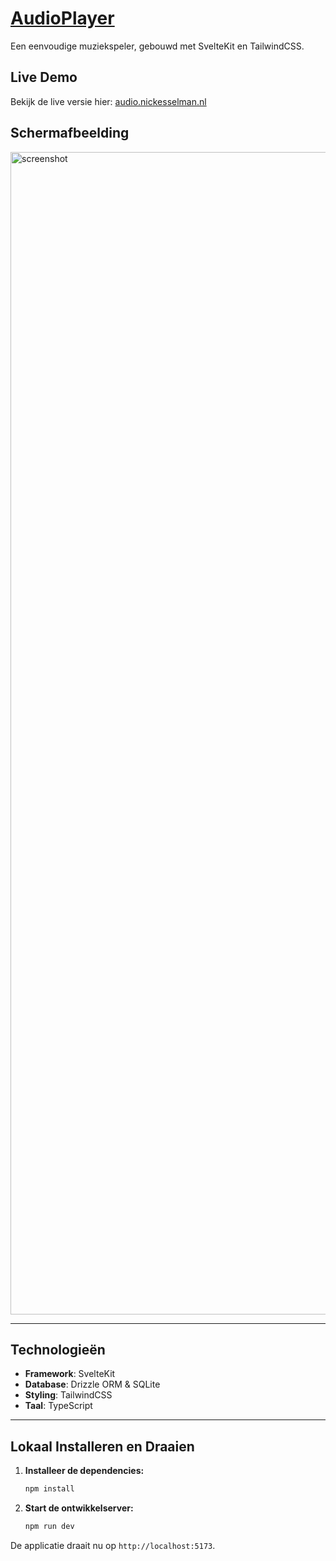 # [AudioPlayer](http://audio.nickesselman.nl/)

Een eenvoudige muziekspeler, gebouwd met SvelteKit en TailwindCSS.


## Live Demo

Bekijk de live versie hier: [audio.nickesselman.nl](http://audio.nickesselman.nl/)


## Schermafbeelding

<img width="2624" height="1860" alt="screenshot" src="https://github.com/user-attachments/assets/5880c10f-a7c3-4315-82ac-133f175fb92a" />

---

## Technologieën

*   **Framework**: SvelteKit
*   **Database**: Drizzle ORM & SQLite
*   **Styling**: TailwindCSS
*   **Taal**: TypeScript

---

## Lokaal Installeren en Draaien

1.  **Installeer de dependencies:**
    ```bash
    npm install
    ```
2.  **Start de ontwikkelserver:**
    ```bash
    npm run dev
    ```
De applicatie draait nu op `http://localhost:5173`.
